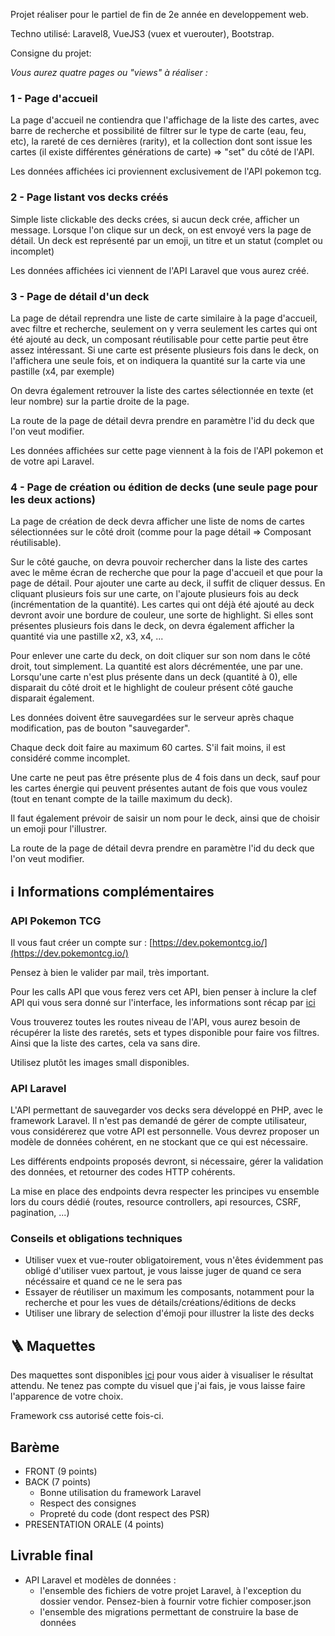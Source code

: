 Projet réaliser pour le partiel de fin de 2e année en developpement web.

Techno utilisé:
Laravel8, VueJS3 (vuex et vuerouter), Bootstrap.


Consigne du projet:

*Vous aurez quatre pages ou "views" à réaliser :* 

### 1 - Page d'accueil

La page d'accueil ne contiendra que l'affichage de la liste des cartes, avec barre de recherche et possibilité de filtrer sur le type de carte (eau, feu, etc), la rareté de ces dernières (rarity), et la collection dont sont issue les cartes (il existe différentes générations de carte) ⇒ "set" du côté de l'API.

Les données affichées ici proviennent exclusivement de l'API pokemon tcg.

### 2 - Page listant vos decks créés

Simple liste clickable des decks crées, si aucun deck crée, afficher un message. Lorsque l'on clique sur un deck, on est envoyé vers la page de détail. Un deck est représenté par un emoji, un titre et un statut (complet ou incomplet)

Les données affichées ici viennent de l'API Laravel que vous aurez créé.

### 3 - Page de détail d'un deck

La page de détail reprendra une liste de carte similaire à la page d'accueil, avec filtre et recherche, seulement on y verra seulement les cartes qui ont été ajouté au deck, un composant réutilisable pour cette partie peut être assez intéressant. Si une carte est présente plusieurs fois dans le deck, on l'affichera une seule fois, et on indiquera la quantité sur la carte via une pastille (x4, par exemple)

On devra également retrouver la liste des cartes sélectionnée en texte (et leur nombre) sur la partie droite de la page. 

La route de la page de détail devra prendre en paramètre l'id du deck que l'on veut modifier.

Les données affichées sur cette page viennent à la fois de l'API pokemon et de votre api Laravel.

### 4 - Page de création ou édition de decks (une seule page pour les deux actions)

La page de création de deck devra afficher une liste de noms de cartes sélectionnées sur le côté droit (comme pour la page détail ⇒ Composant réutilisable). 

Sur le côté gauche, on devra pouvoir rechercher dans la liste des cartes avec le même écran de recherche que pour la page d'accueil et que pour la page de détail. Pour ajouter une carte au deck, il suffit de cliquer dessus. En cliquant plusieurs fois sur une carte, on l'ajoute  plusieurs fois au deck (incrémentation de la quantité). Les cartes qui ont déjà été ajouté au deck devront avoir une bordure de couleur, une sorte de highlight. Si elles sont présentes plusieurs fois dans le deck, on devra également afficher la quantité via une pastille x2, x3, x4, ... 

Pour enlever une carte du deck, on doit cliquer sur son nom dans le côté droit, tout simplement. La quantité est alors décrémentée, une par une. Lorsqu'une carte n'est plus présente dans un deck (quantité à 0), elle disparait du côté droit et le highlight de couleur présent côté gauche disparait également.

Les données doivent être sauvegardées sur le serveur après chaque modification, pas de bouton "sauvegarder".

Chaque deck doit faire au maximum 60 cartes. S'il fait moins, il est considéré comme incomplet.

Une carte ne peut pas être présente plus de 4 fois dans un deck, sauf pour les cartes énergie qui peuvent présentes autant de fois que vous voulez (tout en tenant compte de la taille maximum du deck).

Il faut également prévoir de saisir un nom pour le deck, ainsi que de choisir un emoji pour l'illustrer.

La route de la page de détail devra prendre en paramètre l'id du deck que l'on veut modifier.

## ℹ️ Informations complémentaires

### API Pokemon TCG

Il vous faut créer un compte sur : [https://dev.pokemontcg.io/](https://dev.pokemontcg.io/)

Pensez à bien le valider par mail, très important.

Pour les calls API que vous ferez vers cet API, bien penser à inclure la clef API qui vous sera donné sur l'interface, les informations sont récap par [ici](https://docs.pokemontcg.io/#documentationgetting_started) 

Vous trouverez toutes les routes niveau de l'API, vous aurez besoin de récupérer la liste des raretés, sets et types disponible pour faire vos filtres. Ainsi que la liste des cartes, cela va sans dire.

Utilisez plutôt les images small disponibles.

### API Laravel

L'API permettant de sauvegarder vos decks sera développé en PHP, avec le framework Laravel. Il n'est pas demandé de gérer de compte utilisateur, vous considérerez que votre API est personnelle. Vous devrez proposer un modèle de données cohérent, en ne stockant que ce qui est nécessaire.

Les différents endpoints proposés devront, si nécessaire, gérer la validation des données, et retourner des codes HTTP cohérents.

La mise en place des endpoints devra respecter les principes vu ensemble lors du cours dédié (routes, resource controllers, api resources, CSRF, pagination, ...)

### Conseils et obligations techniques

- Utiliser vuex et vue-router obligatoirement, vous n'êtes évidemment pas obligé d'utiliser vuex partout, je vous laisse juger de quand ce sera nécéssaire et quand ce ne le sera pas
- Essayer de réutiliser un maximum les composants, notamment pour la recherche et pour les vues de détails/créations/éditions de decks
- Utiliser une library de selection d'émoji pour illustrer la liste des decks

## 🪜 Maquettes

Des maquettes sont disponibles [ici](https://www.figma.com/proto/4j0Cl0Xeo60QBzzQ1kN6hk/Pokemon-TCG-decks-manager?node-id=2%3A3&scaling=min-zoom&page-id=0%3A1) pour vous aider à visualiser le résultat attendu. Ne tenez pas compte du visuel que j'ai fais, je vous laisse faire l'apparence de votre choix. 

Framework css autorisé cette fois-ci.

## Barème

- FRONT (9 points)
- BACK (7 points)
    - Bonne utilisation du framework Laravel
    - Respect des consignes
    - Propreté du code (dont respect des PSR)
- PRESENTATION ORALE (4 points)

## Livrable final

- API Laravel et modèles de données :
    - l'ensemble des fichiers de votre projet Laravel, à l'exception du dossier vendor. Pensez-bien à fournir votre fichier composer.json
    - l'ensemble des migrations permettant de construire la base de données
